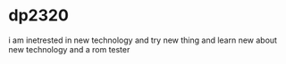 # dp2320
i am inetrested in new technology and try new thing and learn new about new technology and a rom tester

